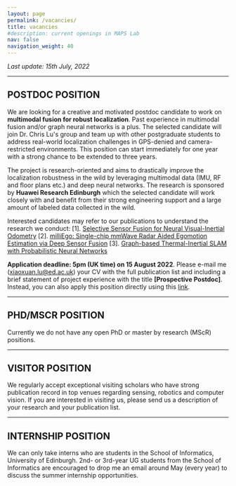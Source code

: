```yaml
---
layout: page
permalink: /vacancies/
title: vacancies
#description: current openings in MAPS Lab
nav: false
navigation_weight: 40
---
```


*Last update: 15th July, 2022*

---
## **POSTDOC POSITION**

We are looking for a creative and motivated postdoc candidate to work on **multimodal fusion for robust localization**. Past experience in multimodal fusion and/or graph neural networks is a plus. The selected candidate will join Dr. Chris Lu's group and team up with other postgraduate students to address real-world localization challenges in GPS-denied and camera-restricted environments. This position can start immediately for one year with a strong chance to be extended to three years. 

The project is research-oriented and aims to drastically improve the localization robustness in the wild by leveraging multimodal data (IMU, RF and floor plans etc.) and deep neural networks. The research is sponsored by **Huawei Research Edinburgh** which the selected candidate will work closely with and benefit from their strong engineering support and a large amount of labeled data collected in the wild.

Interested candidates may refer to our publications to understand the research we conduct:
[1]. <a href="https://openaccess.thecvf.com/content_CVPR_2019/papers/Chen_Selective_Sensor_Fusion_for_Neural_Visual-Inertial_Odometry_CVPR_2019_paper.pdf">Selective Sensor Fusion for Neural Visual-Inertial Odometry</a>
[2]. <a href="https://arxiv.org/pdf/2006.02266.pdf">milliEgo: Single-chip mmWave Radar Aided Egomotion Estimation via Deep Sensor Fusion</a>
[3]. <a href="https://arxiv.org/pdf/2104.07196.pdf">Graph-based Thermal-Inertial SLAM with Probabilistic Neural Networks</a>

**Application deadline: 5pm (UK time) on 15 August 2022**. Please e-mail me (xiaoxuan.lu@ed.ac.uk) your CV with the full publication list and including a brief statement of project experience with the title **[Prospective Postdoc]**. Instead, you can also apply this position directly using this <a href="https://elxw.fa.em3.oraclecloud.com/hcmUI/CandidateExperience/en/sites/CX_1001/job/4847">link</a>.

---
## **PHD/MSCR POSITION**

Currently we do not have any open PhD or master by research (MScR) positions. 

---
## **VISITOR POSITION**

We regularly accept exceptional visiting scholars who have strong publication record in top venues regarding sensing, robotics and computer vision. If you are interested in visiting us, please send us a description of your research and your publication list.

---
## **INTERNSHIP POSITION**

We can only take interns who are students in the School of Informatics, University of Edinburgh. 2nd- or 3rd-year UG students from the School of Informatics are encouraged to drop me an email around May (every year) to discuss the summer internship opportunities.
